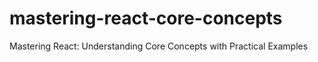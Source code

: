 # mastering-react-core-concepts
Mastering React: Understanding Core Concepts with Practical Examples
